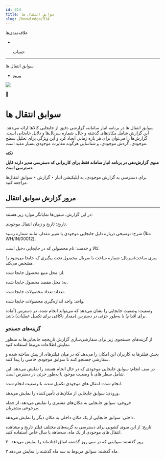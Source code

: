 ```yaml
---
id: 314
title: سوابق انتقال ها
slug: /knowledge/314
---
```


 
  علاقه‌مندی‌ها
* [​](./314)

  حساب

---

 

سوابق انتقال ها

- [ورود](/web/login?redirect=/knowledge/article/314)

![](https://odoofarsi.com/web/image/4280?access_token=89cc9cf6-d74d-4516-b206-e02096c5ea4d)

📖

# سوابق انتقال ها

سوابق انتقال ها در برنامه انبار سامانه، گزارشی دقیق از جابجایی کالاها ارائه می‌دهد. این گزارش شامل مکان‌های گذشته و حال، شماره سریال‌ها و دلایل جابجایی است. گزارش‌ها را می‌توان برای هر بازه زمانی ایجاد کرد و این ویژگی برای تحلیل سطح موجودی، گردش موجودی، و شناسایی هرگونه مغایرت موجودی بسیار مفید است.

**نکته**

**منوی گزارش‌دهی در برنامه انبار سامانه فقط برای کاربرانی که دسترسی مدیر دارند قابل دسترسی است.**

برای دسترسی به گزارش موجودی، به اپلیکیشن انبار ‣ گزارش‌ ‣ سوابق انتقال‌ها مراجعه کنید.

## **مرور گزارش سوابق انتقال**

---

در این گزارش، ستون‌ها نمایانگر موارد زیر هستند:

تاریخ: تاریخ و زمان انتقال موجودی.

شرح: توضیحی درباره دلیل جابجایی موجودی یا تغییر مقدار، مانند شماره رسید (مثلاً WH/IN/00012).

کالا و خدمت: نام محصولی که در جابجایی دخیل است.

سری ساخت/سریال: شماره ساخت یا سریال محصول تحت پیگیری که جابجا می‌شود را مشخص می‌کند.

از: محل منبع محصول جابجا شده.

به: محل مقصد محصول جابجا شده.

تعداد: تعداد محصولات جابجا شده.

واحد: واحد اندازه‌گیری محصولات جابجا شده.

وضعیت: وضعیت جابجایی را نشان می‌دهد که می‌تواند انجام شده، در دسترس (آماده برای اقدام) یا به‌طور جزئی در دسترس (مقدار ناکافی برای تکمیل عملیات) باشد.

### **گزینه‌های جستجو**

از گزینه‌های جستجوی زیر برای سفارشی‌سازی گزارش تاریخچه جابجایی‌ها به منظور نمایش اطلاعات مرتبط استفاده کنید.

بخش فیلترها به کاربران این امکان را می‌دهد که در میان فیلترهای از پیش ساخته شده و سفارشی جستجو کنند تا سوابق موجودی خاصی را پیدا کنند.

در صف انجام: سوابق جابجایی موجودی که در حال انجام هستند را نمایش می‌دهد. این شامل سطر های با وضعیت موجود یا به‌طور جزئی در دسترس است.

انجام شده: انتقال های موجودی تکمیل شده، با وضعیت انجام شده.

ورودی: سوابق جابجایی از مکان‌های تأمین‌کننده را نمایش می‌دهد.

خروجی: سوابق جابجایی به مکان‌های مشتری را نمایش می‌دهد، از جمله مرجوعی مشتریان.

داخلی: سوابق جابجایی از یک مکان داخلی به مکان دیگر را نمایش می‌دهد.

تاریخ: از این منوی کشویی برای دسترسی به گزینه‌های مختلف فیلتر تاریخ و مشاهده انتقال های موجودی از یک ماه، سه‌ماهه یا سال خاص استفاده کنید.

۳۰ روز گذشته: سوابقی که در سی روز گذشته اتفاق افتاده‌اند را نمایش می‌دهد.

۳ ماه گذشته: سوابق مربوط به سه ماه گذشته را نمایش می‌دهد.